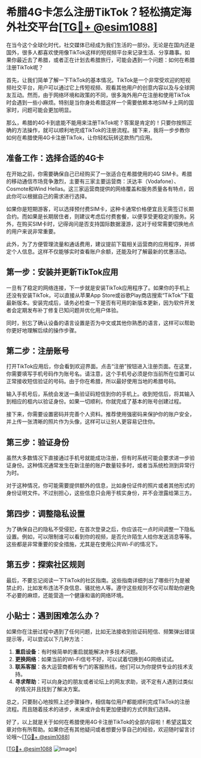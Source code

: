 # 希腊4G卡怎么注册TikTok？轻松搞定海外社交平台[[TG💪+ @esim1088](https://t.me/s/esim1088)]

在当今这个全球化时代，社交媒体已经成为我们生活的一部分。无论是在国内还是国外，很多人都喜欢使用像TikTok这样的短视频平台来记录生活、分享趣事。如果你最近去了希腊，或者正在计划去希腊旅行，可能会遇到一个问题：如何在希腊注册TikTok呢？

首先，让我们简单了解一下TikTok的基本情况。TikTok是一个非常受欢迎的短视频社交平台，用户可以通过它上传短视频、观看其他用户的创意内容以及与全球网友互动。然而，由于网络环境和政策的不同，很多海外用户在注册和使用TikTok时会遇到一些小麻烦。特别是当你身处希腊这样一个需要依赖本地SIM卡上网的国家时，问题可能会更加明显。

那么，希腊的4G卡到底能不能用来注册TikTok呢？答案是肯定的！只要你按照正确的方法操作，就可以顺利地完成TikTok的注册流程。接下来，我将一步步教你如何在希腊使用4G卡注册TikTok，让你轻松玩转这款热门应用。

## 准备工作：选择合适的4G卡

在开始之前，你需要确保自己已经购买了一张适合在希腊使用的4G SIM卡。希腊的移动通信市场竞争激烈，主要有三家主要运营商：沃达丰（Vodafone）、Cosmote和Wind Hellas。这三家运营商提供的网络覆盖和服务质量各有特点，因此你可以根据自己的需求进行选择。

如果你是短期游客，可以选择预付费SIM卡，这种卡通常价格便宜且无需签订长期合约。而如果是长期居住者，则建议考虑后付费套餐，以便享受更稳定的服务。另外，在购买SIM卡时，记得询问是否支持国际数据漫游，这对于经常需要切换地点的用户来说非常重要。

此外，为了方便管理流量和通话费用，建议提前下载相关运营商的应用程序，并绑定个人信息。这样不仅能够实时查看账户余额，还能及时了解最新的优惠活动。

## 第一步：安装并更新TikTok应用

一旦有了稳定的网络连接，下一步就是安装TikTok应用程序了。如果你的手机上还没有安装TikTok，可以直接从苹果App Store或谷歌Play商店搜索“TikTok”下载最新版本。安装完成后，请务必检查一下是否有可用的新版本更新，因为软件开发者会定期发布补丁修复已知问题并优化用户体验。

同时，别忘了确认设备的语言设置是否为中文或其他你熟悉的语言，这样可以帮助你更好地理解后续的操作步骤。

## 第二步：注册账号

打开TikTok应用后，你会看到欢迎界面。点击“注册”按钮进入注册页面。在这里，你需要填写手机号码作为账号名。请注意，这个手机号必须是你当前所在位置可以正常接收短信验证的号码。由于你在希腊，所以最好使用当地的希腊号码。

输入手机号后，系统会发送一条验证码短信到你的手机上。收到短信后，将其输入到相应的框内以验证身份。如果一切顺利，你就完成了基本的账号创建过程。

接下来，你需要设置密码并完善个人资料。推荐使用强密码来保护你的账户安全，并上传一张清晰的照片作为头像，这样可以让别人更容易记住你。

## 第三步：验证身份

虽然大多数情况下直接通过手机号就能成功注册，但有时系统可能会要求进一步验证身份。这种情况通常发生在新注册的账户数量较多时，或者当系统检测到异常行为时。

对于这种情况，你可能需要提供额外的信息，比如身份证件的照片或者其他形式的身份证明文件。不过别担心，这些信息只会用于核实身份，并不会泄露给第三方。

## 第四步：调整隐私设置

为了确保自己的隐私不受侵犯，在首次登录之后，你应该花一点时间调整一下隐私设置。例如，可以限制谁可以看到你的视频，是否允许陌生人给你发送消息等等。这些都是非常重要的安全措施，尤其是在使用公共Wi-Fi的情况下。

## 第五步：探索社区规则

最后，不要忘记阅读一下TikTok的社区指南。这些指南详细列出了哪些行为是被禁止的，比如发布违法不良信息、骚扰他人等。遵守这些规则不仅可以帮助你避免不必要的麻烦，还能营造一个健康和谐的网络环境。

## 小贴士：遇到困难怎么办？

如果你在注册过程中遇到了任何问题，比如无法接收到验证码短信、频繁弹出错误提示等，可以尝试以下几种方法：

1. **重启设备**：有时候简单的重启就能解决许多技术问题。
2. **更换网络**：如果当前的Wi-Fi信号不好，可以试着切换到4G网络试试。
3. **联系客服**：各大运营商都有专门的客服热线，他们可以为你提供专业的技术支持。
4. **寻求帮助**：可以向身边的朋友或者论坛上的网友求助，说不定有人遇到过类似的情况并且找到了解决方案。

总之，只要耐心地按照上述步骤操作，相信每位用户都能顺利完成TikTok的注册流程。而且随着技术的进步，未来或许会有更加便捷的方式供我们选择。

好了，以上就是关于如何在希腊使用4G卡注册TikTok的全部内容啦！希望这篇文章对你有所帮助。如果你还有其他疑问或者想要分享自己的经验，欢迎随时留言讨论哦～[[TG💪+ @esim1088](https://t.me/s/esim1088)]

[[TG💪+ @esim1088](https://t.me/s/esim1088) ![Image](https://i.postimg.cc/4NQfJmqS/Snipaste-2025-05-13-00-14-12.png)]